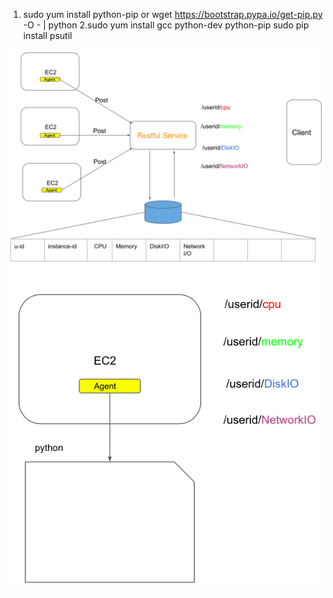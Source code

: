 1. sudo yum install python-pip  or wget https://bootstrap.pypa.io/get-pip.py -O - | python
2.sudo yum install gcc python-dev python-pip
  sudo pip install psutil

  ![Alt text](restwithDB.png)
  ![Alt text](onlyRest.png)

